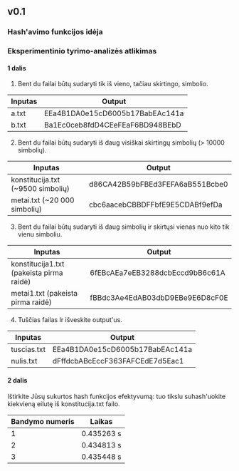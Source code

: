 ## v0.1

### Hash'avimo funkcijos idėja

### Eksperimentinio tyrimo-analizės atlikimas
#### 1 dalis

1. Bent du failai būtų sudaryti tik iš vieno, tačiau skirtingo, simbolio.

| Inputas  | Output |
| ------------- | ------------- |
| a.txt  | EEa4B1DA0e15cD6005b17BabEAc141a  |
| b.txt  | Ba1Ec0ceb8fdD4CEeFEaF6BD948BEbD  |

2. Bent du failai būtų sudaryti iš daug visiškai skirtingų simbolių (> 10000 simbolių).

| Inputas  | Output |
| ------------- | ------------- |
| konstitucija.txt (~9500 simbolių) | d86CA42B59bFBEd3FEFA6aB551Bcbe0  |
| metai.txt (~20 000 simbolių)  | cbc6aacebCBBDFFbfE9E5CDABf9efDa  |

3. Bent du failai būtų sudaryti iš daug simbolių ir skirtųsi vienas nuo kito tik vienu simboliu.

| Inputas  | Output |
| ------------- | ------------- |
| konstitucija1.txt (pakeista pirma raidė) | 6fEBcAEa7eEB3288dcbEccd9bB6c61A |
| metai1.txt (pakeista pirma raidė)  | fBBdc3Ae4EdAB03dbD9EBe9E6D8cF0E  |

4. Tuščias failas Ir išveskite output'us.

| Inputas  | Output |
| ------------- | ------------- |
| tuscias.txt  | EEa4B1DA0e15cD6005b17BabEAc141a  |
| nulis.txt  | dFffdcbABcEccF363FAFCEdE7d5Eac1  |

#### 2 dalis

Ištirkite Jūsų sukurtos hash funkcijos efektyvumą: tuo tikslu suhash'uokite kiekvieną eilutę iš konstitucija.txt failo.

| Bandymo numeris  | Laikas |
| ------------- | ------------- |
| 1  | 0.435263 s |
| 2  | 0.434813 s |
| 3  | 0.435448 s |

